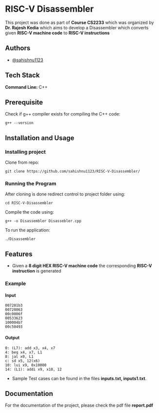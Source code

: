 # RISC-V Disassembler

This project was done as part of **Course CS2233** which was organized by **Dr. Rajesh Kedia** which aims to develop a Disassembler which converts given **RISC-V machine code** to **RISC-V instructions**


## Authors

- [@sahishnu1123](https://www.github.com/sahishnu1123)


## Tech Stack

**Command Line:** C++



## Prerequisite
Check if g++ compiler exists for compiling the C++ code:

    g++ --version

## Installation and Usage 

### Installing project

Clone from repo:

    git clone https://github.com/sahishnu1123/RISC-V-Disassembler/

### Running the Program

After cloning is done redirect control to project folder using:

    cd RISC-V-Disassembler

Compile the code using:

    g++ -o Disassembler Disassebler.cpp

To run the application:

    ./Disassembler

## Features

- Given a **8 digit HEX RISC-V machine code** the corresponding **RISC-V instruction** is generated 

### Example 
#### Input 
    007201b3
    00720863
    00c0006f
    00533623 
    100004b7 
    00c50493

#### Output
    0: (L7): add x3, x4, x7 
    4: beq x4, x7, L1
    8: jal x0, L1
    c: sd x5, 12(x6)
    10: lui x9, 0x10000
    14: (L1): addi x9, x10, 12

- Sample Test cases can be found in the files **inputs.txt, inputs1.txt**.

## Documentation

For the documentation of the project, please check the pdf file **report.pdf**

